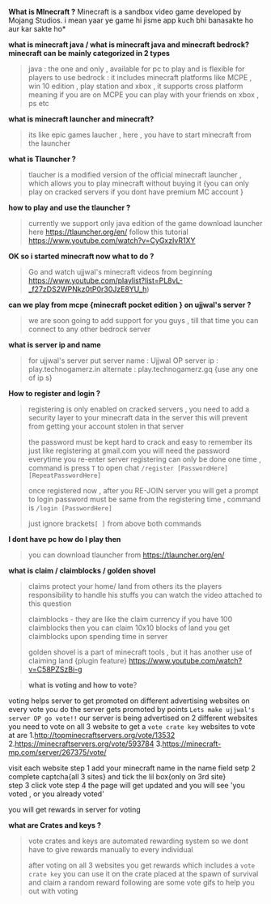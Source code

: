 **What is MInecraft ?**
Minecraft is a sandbox video game developed by Mojang Studios.
i mean yaar ye game hi jisme app kuch bhi banasakte ho aur kar sakte ho*

**what is minecraft java / what is minecraft java and minecraft bedrock?
 minecraft can be mainly categorized in 2 types**

> java : the one and only , available for pc to play and is flexible for players to use
> bedrock :  it includes minecraft platforms like MCPE , win 10 edition , play station and xbox , it supports cross platform meaning if you are on MCPE you can play with your friends on xbox , ps etc

**what is minecraft launcher and minecraft?**
>its like epic games laucher ,
> here , you have to start minecraft from the launcher

**what is Tlauncher ?**
> tlaucher is a modified version of the official minecraft launcher ,
> which allows you to play minecraft without buying it
> {you can only play on cracked servers if you dont have premium MC account }

**how to play and use the tlauncher ?**
> currently we support only java edition of the game
> download launcher here https://tlauncher.org/en/
> follow this tutorial 
> https://www.youtube.com/watch?v=CyGxzIvR1XY

**OK so i started minecraft now what to do ?**
> Go and watch ujjwal's minecraft videos from beginning 
> https://www.youtube.com/playlist?list=PL8vL-_f27zDS2WPNkz0tP0r30JzE8YU_h)


**can we play from mcpe {minecraft pocket edition } on ujjwal's server ?**
> we are soon going to add support for you guys , till that time you can connect to any other bedrock server

**what is server ip and name**
> for ujjwal's server put 
> server name : Ujjwal OP
> server ip : play.technogamerz.in
> alternate : play.technogamerz.gq {use any one of ip s}

**How to register and login ?** 
> registering is only enabled on cracked servers , 
> you need to add a security layer to your minecraft data in the server 
> this will prevent from getting your account stolen in that server
> 
> the password must be kept hard to crack and easy to remember 
> its just like registering at gmail.com
> you will need the password everytime you re-enter server 
> registering can only be done one time , command is 
> press `T` to open chat
> `/register [PasswordHere] [RepeatPasswordHere]` 
> 
> once registered now , after you RE-JOIN server you will get a prompt to login 
> password must be same from the registering time , command is
> `/login [PasswordHere]`
> 
> just ignore brackets`[ ]` from above both commands

__**I dont have pc how do I play then**__
> you can download tlauncher from https://tlauncher.org/en/

**what is claim / claimblocks / golden shovel**
> claims protect your home/ land from others 
> its the players responsibility to handle his stuffs
> you can watch the video attached to this question 
> 
> claimblocks - they are like the claim currency 
> if you have 100 claimblocks then you can claim 10x10 blocks of land 
> you get claimblocks upon spending time in server
> 
> golden shovel is a part of minecraft tools , but it has another use of claiming land {plugin feature}
> https://www.youtube.com/watch?v=C58PZSzBi-g

> **what is voting and how to vote**?

voting helps server to get promoted on different advertising websites 
on every vote you do the server gets promoted by points
`Lets make ujjwal's server OP go vote!!`
our server is being advertised on 2 different websites 
you need to vote on all 3 website to get a `vote crate key`
websites to vote at are
 1.http://topminecraftservers.org/vote/13532 
2.https://minecraftservers.org/vote/593784 
3.https://minecraft-mp.com/server/267375/vote/

visit each website
step 1 add your minecraft name in the name field 
setp 2 complete captcha{all 3 sites} and tick the lil box{only on 3rd site}  
step 3 click vote
step 4 the page will get updated and you will see 'you voted , or you already voted'

you will get rewards in server for voting

**what are Crates and keys ?**
> vote crates and keys are automated rewarding system so we dont have to give rewards manually to every individual 
> 
> after voting on all 3 websites you get rewards which includes a `vote crate key` you can use it on the crate placed at the spawn of survival and claim a random reward
> following are some vote gifs to help you out with voting













